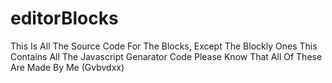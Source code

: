 # editorBlocks
This Is All The Source Code For The Blocks, Except The Blockly Ones
This Contains All The Javascript Genarator Code
Please Know That All Of These Are Made By Me (Gvbvdxx)
